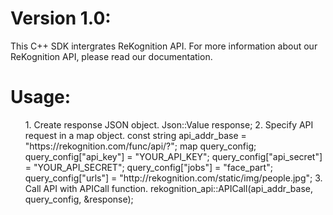 Version 1.0:
==========================
This C++ SDK intergrates ReKognition API. For more information about our ReKognition API, please read our documentation.

Usage:
==========================
<ol>
1. Create response JSON object.
 Json::Value response;
2. Specify API request in a map object.
const string api_addr_base = "https://rekognition.com/func/api/?";
map query_config;
query_config["api_key"] = "YOUR_API_KEY";
query_config["api_secret"] = "YOUR_API_SECRET";
query_config["jobs"] = "face_part";
query_config["urls"] = "http://rekognition.com/static/img/people.jpg";
3. Call API with APICall function.
rekognition_api::APICall(api_addr_base, query_config, &response);
</ol>
